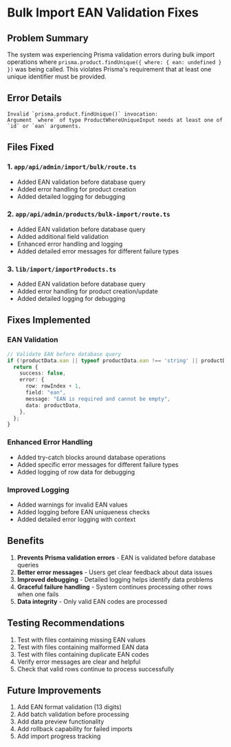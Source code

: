 # Bulk Import EAN Validation Fixes

## Problem Summary
The system was experiencing Prisma validation errors during bulk import operations where `prisma.product.findUnique({ where: { ean: undefined } })` was being called. This violates Prisma's requirement that at least one unique identifier must be provided.

## Error Details
```
Invalid `prisma.product.findUnique()` invocation:
Argument `where` of type ProductWhereUniqueInput needs at least one of `id` or `ean` arguments.
```

## Files Fixed

### 1. `app/api/admin/import/bulk/route.ts`
- Added EAN validation before database query
- Added error handling for product creation
- Added detailed logging for debugging

### 2. `app/api/admin/products/bulk-import/route.ts`
- Added EAN validation before database query
- Added additional field validation
- Enhanced error handling and logging
- Added detailed error messages for different failure types

### 3. `lib/import/importProducts.ts`
- Added EAN validation before database query
- Added error handling for product creation/update
- Added detailed logging for debugging

## Fixes Implemented

### EAN Validation
```typescript
// Validate EAN before database query
if (!productData.ean || typeof productData.ean !== 'string' || productData.ean.trim() === '') {
  return {
    success: false,
    error: {
      row: rowIndex + 1,
      field: "ean",
      message: "EAN is required and cannot be empty",
      data: productData,
    },
  };
}
```

### Enhanced Error Handling
- Added try-catch blocks around database operations
- Added specific error messages for different failure types
- Added logging of row data for debugging

### Improved Logging
- Added warnings for invalid EAN values
- Added logging before EAN uniqueness checks
- Added detailed error logging with context

## Benefits
1. **Prevents Prisma validation errors** - EAN is validated before database queries
2. **Better error messages** - Users get clear feedback about data issues
3. **Improved debugging** - Detailed logging helps identify data problems
4. **Graceful failure handling** - System continues processing other rows when one fails
5. **Data integrity** - Only valid EAN codes are processed

## Testing Recommendations
1. Test with files containing missing EAN values
2. Test with files containing malformed EAN data
3. Test with files containing duplicate EAN codes
4. Verify error messages are clear and helpful
5. Check that valid rows continue to process successfully

## Future Improvements
1. Add EAN format validation (13 digits)
2. Add batch validation before processing
3. Add data preview functionality
4. Add rollback capability for failed imports
5. Add import progress tracking
